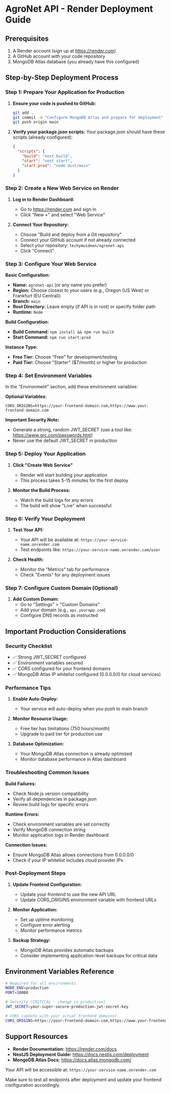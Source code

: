 # AgroNet API - Render Deployment Guide

## Prerequisites

1. A Render account (sign up at https://render.com)
2. A GitHub account with your code repository
3. MongoDB Atlas database (you already have this configured)

## Step-by-Step Deployment Process

### Step 1: Prepare Your Application for Production

1. **Ensure your code is pushed to GitHub:**

   ```bash
   git add .
   git commit -m "Configure MongoDB Atlas and prepare for deployment"
   git push origin main
   ```

2. **Verify your package.json scripts:**
   Your package.json should have these scripts (already configured):
   ```json
   {
     "scripts": {
       "build": "nest build",
       "start": "nest start",
       "start:prod": "node dist/main"
     }
   }
   ```

### Step 2: Create a New Web Service on Render

1. **Log in to Render Dashboard:**
   - Go to https://render.com and sign in
   - Click "New +" and select "Web Service"

2. **Connect Your Repository:**
   - Choose "Build and deploy from a Git repository"
   - Connect your GitHub account if not already connected
   - Select your repository: `techymuideen/agronet-api`
   - Click "Connect"

### Step 3: Configure Your Web Service

**Basic Configuration:**

- **Name:** `agronet-api` (or any name you prefer)
- **Region:** Choose closest to your users (e.g., Oregon (US West) or Frankfurt (EU Central))
- **Branch:** `main`
- **Root Directory:** Leave empty (if API is in root) or specify folder path
- **Runtime:** `Node`

**Build Configuration:**

- **Build Command:** `npm install && npm run build`
- **Start Command:** `npm run start:prod`

**Instance Type:**

- **Free Tier:** Choose "Free" for development/testing
- **Paid Tier:** Choose "Starter" ($7/month) or higher for production

### Step 4: Set Environment Variables

In the "Environment" section, add these environment variables:


**Optional Variables:**

```
CORS_ORIGINS=https://your-frontend-domain.com,https://www.your-frontend-domain.com
```

**Important Security Note:**

- Generate a strong, random JWT_SECRET (use a tool like: https://www.grc.com/passwords.htm)
- Never use the default JWT_SECRET in production

### Step 5: Deploy Your Application

1. **Click "Create Web Service"**
   - Render will start building your application
   - This process takes 5-15 minutes for the first deploy

2. **Monitor the Build Process:**
   - Watch the build logs for any errors
   - The build will show "Live" when successful

### Step 6: Verify Your Deployment

1. **Test Your API:**
   - Your API will be available at: `https://your-service-name.onrender.com`
   - Test endpoints like: `https://your-service-name.onrender.com/user`

2. **Check Health:**
   - Monitor the "Metrics" tab for performance
   - Check "Events" for any deployment issues

### Step 7: Configure Custom Domain (Optional)

1. **Add Custom Domain:**
   - Go to "Settings" > "Custom Domains"
   - Add your domain (e.g., `api.yourapp.com`)
   - Configure DNS records as instructed

## Important Production Considerations

### Security Checklist

- ✅ Strong JWT_SECRET configured
- ✅ Environment variables secured
- ✅ CORS configured for your frontend domains
- ✅ MongoDB Atlas IP whitelist configured (0.0.0.0/0 for cloud services)

### Performance Tips

1. **Enable Auto-Deploy:**
   - Your service will auto-deploy when you push to main branch

2. **Monitor Resource Usage:**
   - Free tier has limitations (750 hours/month)
   - Upgrade to paid tier for production use

3. **Database Optimization:**
   - Your MongoDB Atlas connection is already optimized
   - Monitor database performance in Atlas dashboard

### Troubleshooting Common Issues

**Build Failures:**

- Check Node.js version compatibility
- Verify all dependencies in package.json
- Review build logs for specific errors

**Runtime Errors:**

- Check environment variables are set correctly
- Verify MongoDB connection string
- Monitor application logs in Render dashboard

**Connection Issues:**

- Ensure MongoDB Atlas allows connections from 0.0.0.0/0
- Check if your IP whitelist includes cloud provider IPs

### Post-Deployment Steps

1. **Update Frontend Configuration:**
   - Update your frontend to use the new API URL
   - Update CORS_ORIGINS environment variable with frontend URLs

2. **Monitor Application:**
   - Set up uptime monitoring
   - Configure error alerting
   - Monitor performance metrics

3. **Backup Strategy:**
   - MongoDB Atlas provides automatic backups
   - Consider implementing application-level backups for critical data

## Environment Variables Reference

```bash
# Required for all environments
NODE_ENV=production
PORT=10000

# Security (CRITICAL - change in production)
JWT_SECRET=your-super-secure-production-jwt-secret-key

# CORS (update with your actual frontend domains)
CORS_ORIGINS=https://your-frontend-domain.com,https://www.your-frontend-domain.com
```

## Support Resources

- **Render Documentation:** https://render.com/docs
- **NestJS Deployment Guide:** https://docs.nestjs.com/deployment
- **MongoDB Atlas Docs:** https://docs.atlas.mongodb.com/

Your API will be accessible at: `https://your-service-name.onrender.com`

Make sure to test all endpoints after deployment and update your frontend configuration accordingly.
